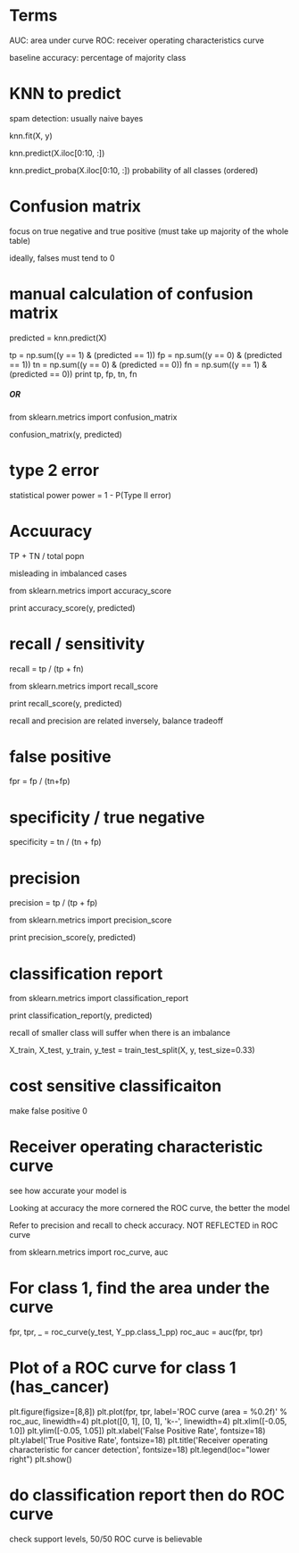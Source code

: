 # Terms
AUC: area under curve
ROC: receiver operating characteristics curve

baseline accuracy: percentage of majority class 

# KNN to predict 
spam detection: usually naive bayes

knn.fit(X, y)

knn.predict(X.iloc[0:10, :])

knn.predict_proba(X.iloc[0:10, :])
probability of all classes (ordered)

# Confusion matrix
focus on true negative and true positive
(must take up majority of the whole table)

ideally, falses must tend to 0

# manual calculation of confusion matrix
predicted = knn.predict(X)

tp = np.sum((y == 1) & (predicted == 1))
fp = np.sum((y == 0) & (predicted == 1))
tn = np.sum((y == 0) & (predicted == 0))
fn = np.sum((y == 1) & (predicted == 0))
print tp, fp, tn, fn

##### OR ######
from sklearn.metrics import confusion_matrix

confusion_matrix(y, predicted)

# type 2 error
statistical power
power = 1 - P(Type II error)

# Accuuracy
TP + TN / total popn

misleading in imbalanced cases

from sklearn.metrics import accuracy_score

print accuracy_score(y, predicted)

# recall / sensitivity
recall = tp / (tp + fn)

from sklearn.metrics import recall_score

print recall_score(y, predicted)

recall and precision are related inversely, balance tradeoff

# false positive
fpr = fp / (tn+fp)

# specificity / true negative
specificity = tn / (tn + fp)

# precision
precision = tp / (tp + fp)

from sklearn.metrics import precision_score

print precision_score(y, predicted)


# classification report
from sklearn.metrics import classification_report

print classification_report(y, predicted)

recall of smaller class will suffer when there is an imbalance

X_train, X_test, y_train, y_test = train_test_split(X, y, test_size=0.33)

# cost sensitive classificaiton
make false positive 0

# Receiver operating characteristic curve

see how accurate your model is

Looking at accuracy
the more cornered the ROC curve, the better the model

Refer to precision and recall to check accuracy. NOT REFLECTED in ROC curve


from sklearn.metrics import roc_curve, auc
# For class 1, find the area under the curve
fpr, tpr, _ = roc_curve(y_test, Y_pp.class_1_pp)
roc_auc = auc(fpr, tpr)


# Plot of a ROC curve for class 1 (has_cancer)
plt.figure(figsize=[8,8])
plt.plot(fpr, tpr, label='ROC curve (area = %0.2f)' % roc_auc, linewidth=4)
plt.plot([0, 1], [0, 1], 'k--', linewidth=4)
plt.xlim([-0.05, 1.0])
plt.ylim([-0.05, 1.05])
plt.xlabel('False Positive Rate', fontsize=18)
plt.ylabel('True Positive Rate', fontsize=18)
plt.title('Receiver operating characteristic for cancer detection', fontsize=18)
plt.legend(loc="lower right")
plt.show()

# do classification report then do ROC curve

check support levels, 50/50 ROC curve is believable